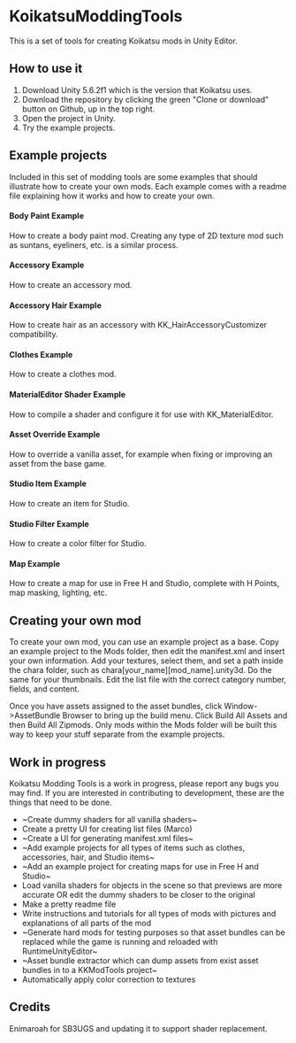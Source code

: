 # KoikatsuModdingTools
This is a set of tools for creating Koikatsu mods in Unity Editor.

## How to use it
1. Download Unity 5.6.2f1 which is the version that Koikatsu uses.
2. Download the repository by clicking the green "Clone or download" button on Github, up in the top right.
3. Open the project in Unity.
4. Try the example projects.

## Example projects
Included in this set of modding tools are some examples that should illustrate how to create your own mods. Each example comes with a readme file explaining how it works and how to create your own.

#### Body Paint Example
How to create a body paint mod. Creating any type of 2D texture mod such as suntans, eyeliners, etc. is a similar process.

#### Accessory Example
How to create an accessory mod.

#### Accessory Hair Example
How to create hair as an accessory with KK_HairAccessoryCustomizer compatibility.

#### Clothes Example
How to create a clothes mod.

#### MaterialEditor Shader Example
How to compile a shader and configure it for use with KK_MaterialEditor.

#### Asset Override Example
How to override a vanilla asset, for example when fixing or improving an asset from the base game.

#### Studio Item Example
How to create an item for Studio.

#### Studio Filter Example
How to create a color filter for Studio.

#### Map Example
How to create a map for use in Free H and Studio, complete with H Points, map masking, lighting, etc.

## Creating your own mod
To create your own mod, you can use an example project as a base. Copy an example project to the Mods folder, then edit the manifest.xml and insert your own information. Add your textures, select them, and set a path inside the chara folder, such as chara\[your_name]\[mod_name].unity3d. Do the same for your thumbnails. Edit the list file with the correct category number, fields, and content.

Once you have assets assigned to the asset bundles, click Window->AssetBundle Browser to bring up the build menu. Click Build All Assets and then Build All Zipmods. Only mods within the Mods folder will be built this way to keep your stuff separate from the example projects.

## Work in progress
Koikatsu Modding Tools is a work in progress, please report any bugs you may find. If you are interested in contributing to development, these are the things that need to be done.

* ~Create dummy shaders for all vanilla shaders~
* Create a pretty UI for creating list files (Marco)
* ~Create a UI for generating manifest.xml files~
* ~Add example projects for all types of items such as clothes, accessories, hair, and Studio items~
* ~Add an example project for creating maps for use in Free H and Studio~
* Load vanilla shaders for objects in the scene so that previews are more accurate OR edit the dummy shaders to be closer to the original
* Make a pretty readme file
* Write instructions and tutorials for all types of mods with pictures and explanations of all parts of the mod
* ~Generate hard mods for testing purposes so that asset bundles can be replaced while the game is running and reloaded with RuntimeUnityEditor~
* ~Asset bundle extractor which can dump assets from exist asset bundles in to a KKModTools project~
* Automatically apply color correction to textures

## Credits
Enimaroah for SB3UGS and updating it to support shader replacement.
